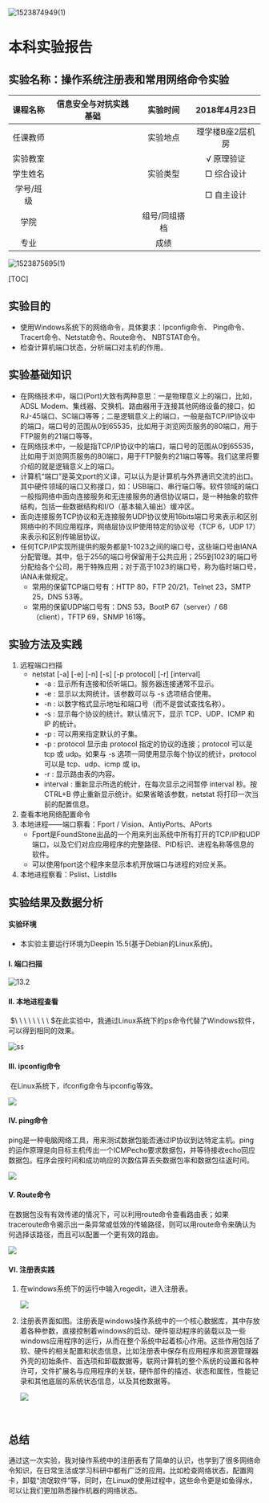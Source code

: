 ![1523874949(1)](pic/1523874949(1).png)

# 本科实验报告

## 实验名称：操作系统注册表和常用网络命令实验

| 课程名称  | 信息安全与对抗实践基础 |  实验时间   | 2018年4月23日 |
| :---: | :---------: | :-----: | :--------: |
| 任课教师  |             |  实验地点   | 理学楼B座2层机房  |
| 实验教室  |             |         |   √ 原理验证   |
| 学生姓名  |             |  实验类型   |   □ 综合设计   |
| 学号/班级 |             |         |   □ 自主设计   |
|  学院   |             | 组号/同组搭档 |            |
|  专业   |             |   成绩    |            |



![1523875695(1)](pic/1523875695(1).png)

[TOC]

## 实验目的	

- 使用Windows系统下的网络命令，具体要求：Ipconfig命令、 Ping命令、 Tracert命令、Netstat命令、Route命令、 NBTSTAT命令。
- 检查计算机端口状态，分析端口对主机的作用。

## 实验基础知识

- 在网络技术中，端口(Port)大致有两种意思：一是物理意义上的端口，比如，ADSL Modem、集线器、交换机、路由器用于连接其他网络设备的接口，如RJ-45端口、SC端口等等；二是逻辑意义上的端口，一般是指TCP/IP协议中的端口，端口号的范围从0到65535，比如用于浏览网页服务的80端口，用于FTP服务的21端口等等。
- 在网络技术中，一般是指TCP/IP协议中的端口，端口号的范围从0到65535，比如用于浏览网页服务的80端口，用于FTP服务的21端口等等。我们这里将要介绍的就是逻辑意义上的端口。
- 计算机“端口”是英文port的义译，可以认为是计算机与外界通讯交流的出口。其中硬件领域的端口又称接口，如：USB端口、串行端口等。软件领域的端口一般指网络中面向连接服务和无连接服务的通信协议端口，是一种抽象的软件结构，包括一些数据结构和I/O（基本输入输出）缓冲区。
- 面向连接服务TCP协议和无连接服务UDP协议使用16bits端口号来表示和区别网络中的不同应用程序，网络层协议IP使用特定的协议号（TCP 6，UDP 17）来表示和区别传输层协议。
- 任何TCP/IP实现所提供的服务都是1-1023之间的端口号，这些端口号由IANA分配管理。其中，低于255的端口号保留用于公共应用；255到1023的端口号分配给各个公司，用于特殊应用；对于高于1023的端口号，称为临时端口号，IANA未做规定。
  - 常用的保留TCP端口号有：HTTP 80，FTP 20/21，Telnet 23，SMTP 25，DNS 53等。
  - 常用的保留UDP端口号有：DNS 53，BootP 67（server）/ 68（client），TFTP 69，SNMP 161等。

## 实验方法及实践

1. 远程端口扫描
   - netstat \[-a] \[-e] \[-n] \[-s] \[-p protocol] \[-r] \[interval] 
     - -a : 显示所有连接和侦听端口。服务器连接通常不显示。 
     - -e : 显示以太网统计。该参数可以与 -s 选项结合使用。 
     - -n : 以数字格式显示地址和端口号（而不是尝试查找名称）。
     - -s : 显示每个协议的统计。默认情况下，显示 TCP、UDP、ICMP 和 IP 的统计。
     - -p : 可以用来指定默认的子集。 
     - -p : protocol 显示由 protocol 指定的协议的连接；protocol 可以是 tcp 或 udp。如果与 -s 选项一同使用显示每个协议的统计，protocol 可以是 tcp、udp、icmp 或 ip。 
     - -r : 显示路由表的内容。 
     - interval : 重新显示所选的统计，在每次显示之间暂停 interval 秒。按 CTRL+B 停止重新显示统计。如果省略该参数，netstat 将打印一次当前的配置信息。
2. 查看本地网络配置命令
3. 本地进程——端口察看：Fport / Vision、AntiyPorts、APorts
   - Fport是FoundStone出品的一个用来列出系统中所有打开的TCP/IP和UDP端口，以及它们对应应用程序的完整路径、PID标识、进程名称等信息的软件。
   - 可以使用fport这个程序来显示本机开放端口与进程的对应关系。 
4. 本地进程察看：Pslist、Listdlls

## 实验结果及数据分析

#### 实验环境

- 本实验主要运行环境为Deepin 15.5(基于Debian的Linux系统)。

#### I. 端口扫描

![13.2](pic/13.2.jpg)

#### II. 本地进程查看

​	$\ \ \ \ \ \ \ \ $在此实验中，我通过Linux系统下的ps命令代替了Windows软件，可以得到相同的效果。

![ss](pic/13.3.jpg)

#### III. ipconfig命令

​	在Linux系统下，ifconfig命令与ipconfig等效。	

![](pic/12.1.png)

#### IV. ping命令

​	ping是一种电脑网络工具，用来测试数据包能否通过IP协议到达特定主机。ping的运作原理是向目标主机传出一个ICMPecho要求数据包，并等待接收echo回应数据包。程序会按时间和成功响应的次数估算丢失数据包率和数据包往返时间。

![](pic/12.2.png)

#### V. Route命令

​	在数据包没有有效传递的情况下，可以利用route命令查看路由表；如果traceroute命令揭示出一条异常或低效的传输路径，则可以用route命令来确认为何选择该路径，而且可以配置一个更有效的路由。

![](pic/12.3.png)

#### VI. 注册表实践

1. 在windows系统下的运行中输入regedit，进入注册表。

   ![](pic/3/5.PNG)

2. 注册表界面如图。注册表是windows操作系统中的一个核心数据库，其中存放着各种参数，直接控制着windows的启动、硬件驱动程序的装载以及一些windows应用程序的运行，从而在整个系统中起着核心作用。这些作用包括了软、硬件的相关配置和状态信息，比如注册表中保存有应用程序和资源管理器外壳的初始条件、首选项和卸载数据等，联网计算机的整个系统的设置和各种许可，文件扩展名与应用程序的关联，硬件部件的描述、状态和属性，性能记录和其他底层的系统状态信息，以及其他数据等。

   ![](pic/3/6.PNG)

   ​

## 总结

​	通过这一次实验，我对操作系统中的注册表有了简单的认识，也学到了很多网络命令知识，在日常生活或学习科研中都有广泛的应用。比如检查网络状态，配置网卡，卸载“流氓软件”等，同时，在Linux的使用过程中，这些命令更是如鱼得水，可以让我们更加熟悉操作机器的网络状态。
